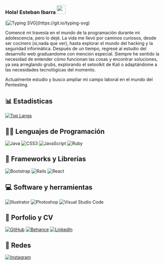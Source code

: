 ### Hola! Esteban Ibarra <img src="https://media.giphy.com/media/hvRJCLFzcasrR4ia7z/giphy.gif" width="28">

[![Typing SVG](https://readme-typing-svg.demolab.com?font=Roboto+Mono&pause=1000&color=EE6DFF&center=verdadero&vCenter=verdadero&width=500&lines=Desde+los+12+en+hacking+y+volvi+a+empezar.)](https://git.io/typing-svg)

Comencé mi travesía en el mundo de la programación durante mi adolescencia, pero lo dejé. La vida me llevó por caminos curiosos, desde ser cocinero (si,nada que ver), hasta explorar el mundo del hacking y la seguridad informática. Después de un tiempo, regresé al estudio del desarrollo web graduandome con mencion especial. Siempre he sentido la necesidad de entender cómo funcionan las cosas y encontrar soluciones, ya sea arreglando grubs, explorando el setoolkit de Kali o adaptándome a las necesidades tecnológicas del momento.

Actualmente estudio y busco ampliar mi campo laboral en el mundo del Pentesting.


## 📊 Estadísticas

<!-- https://github.com/anuraghazra/github-readme-stats -->

<!-- [![Anurag's GitHub stats](https://github-readme-stats.vercel.app/api?username=lloykaperez&theme=tokyonight)](https://github.com/anuraghazra/github-readme-stats) -->

[![Top Langs](https://github-readme-stats.vercel.app/api/top-langs/?username=lloykaperez&layout=compact&theme=tokyonight)](https://github.com/anuraghazra/github-readme-stats)


<!-- https://github.com/Ileriayo/markdown-badges -->

## 👩‍💻 Lenguajes de Programación

<p>
<img alt="Java" src="https://img.shields.io/badge/java-%23ED8B00.svg?style=for-the-badge&logo=java&logoColor=white"></a>
<img alt="CSS3" src="https://img.shields.io/badge/css3-%231572B6.svg?style=for-the-badge&logo=css3&logoColor=white"></a>
<img alt="JavaScript" src="https://img.shields.io/badge/javascript-%23323330.svg?style=for-the-badge&logo=javascript&logoColor=%23F7DF1E"></a>
<img alt="Ruby" src="https://img.shields.io/badge/ruby-%23CC342D.svg?style=for-the-badge&logo=ruby&logoColor=white"></a>
</p>

## 🧰 Frameworks y Librerías

<p>
<img alt="Bootstrap" src="https://img.shields.io/badge/bootstrap-%23563D7C.svg?style=for-the-badge&logo=bootstrap&logoColor=white"></a>
<img alt="Rails" src="https://img.shields.io/badge/rails-%23CC0000.svg?style=for-the-badge&logo=ruby-on-rails&logoColor=white"></a>
<img alt="React" src="https://img.shields.io/badge/react-%2320232a.svg?style=for-the-badge&logo=react&logoColor=%2361DAFB"></a> 
</p>

## 💻 Software y herramientas

<p>
<img alt="Illustrator" src="https://img.shields.io/badge/adobe%20illustrator-%23FF9A00.svg?style=for-the-badge&logo=adobe%20illustrator&logoColor=white"></a>
<img alt="Photoshop" src="https://img.shields.io/badge/adobe%20photoshop-%2331A8FF.svg?style=for-the-badge&logo=adobe%20photoshop&logoColor=white"></a>
<img alt="Visual Studio Code" src="https://img.shields.io/badge/Visual%20Studio%20Code-0078d7.svg?style=for-the-badge&logo=visual-studio-code&logoColor=white"></a>   
</p>

## 💼 Porfolio y CV

<p>
<a href="https://github.com/lloykaperez"><img alt="GitHub" src="https://img.shields.io/badge/github-%23121011.svg?style=for-the-badge&logo=github&logoColor=white"></a>
<a href="https://www.behance.net/lloykaperez"><img alt="Behance" src="https://img.shields.io/badge/Behance-1769ff?style=for-the-badge&logo=behance&logoColor=white"></a>
<a href="https://www.linkedin.com/in/lloykaperez/"><img alt="LinkedIn" src="https://img.shields.io/badge/linkedin-%230077B5.svg?style=for-the-badge&logo=linkedin&logoColor=white"></a>
</p>

## 💬 Redes

<p>
<a href="https://www.instagram.com/lloykaperez/"><img alt="Instagram" src="https://img.shields.io/badge/Instagram-%23E4405F.svg?style=for-the-badge&logo=Instagram&logoColor=white"></a>
</p>





<!--
**lloykaperez/lloykaperez** is a ✨ _special_ ✨ repository because its `README.md` (this file) appears on your GitHub profile.

Here are some ideas to get you started:

- 🔭 I’m currently working on ...
- 🌱 I’m currently learning ...
- 👯 I’m looking to collaborate on ...
- 🤔 I’m looking for help with ...
- 💬 Ask me about ...
- 📫 How to reach me: ...
- 😄 Pronouns: ...
- ⚡ Fun fact: ...
-->
